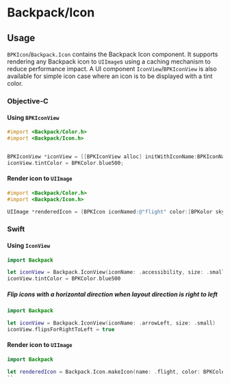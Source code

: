 # Backpack/Icon

## Usage

`BPKIcon`/`Backpack.Icon` contains the Backpack Icon component. It supports rendering any Backpack icon to `UIImage`s using a caching mechanism to reduce performance impact. A UI component `IconView`/`BPKIconView` is also available for simple icon case where an icon is to be displayed with a tint color.

### Objective-C

#### Using `BPKIconView`

```objective-c
#import <Backpack/Color.h>
#import <Backpack/Icon.h>


BPKIconView *iconView = [[BPKIconView alloc] initWithIconName:BPKIconNameAccessibility size:BPKIconSizeLarge];
iconView.tintColor = BPKColor.blue500;
```

#### Render icon to `UIImage`

```objective-c
#import <Backpack/Color.h>
#import <Backpack/Icon.h>

UIImage *renderedIcon = [BPKIcon iconNamed:@"flight" color:[BPKolor skyGray] size:BPKIconSizeSmall];
```

### Swift

#### Using `IconView`

```swift
import Backpack

let iconView = Backpack.IconView(iconName: .accessibility, size: .small)
iconView.tintColor = BPKColor.blue500
```

##### Flip icons with a horizontal direction when layout direction is right to left

```swift
import Backpack

let iconView = Backpack.IconView(iconName: .arrowLeft, size: .small)
iconView.flipsForRightToLeft = true
```

#### Render icon to `UIImage`

```swift
import Backpack

let renderedIcon = Backpack.Icon.makeIcon(name: .flight, color: BPKColor.skyGray, size:.small)
``

